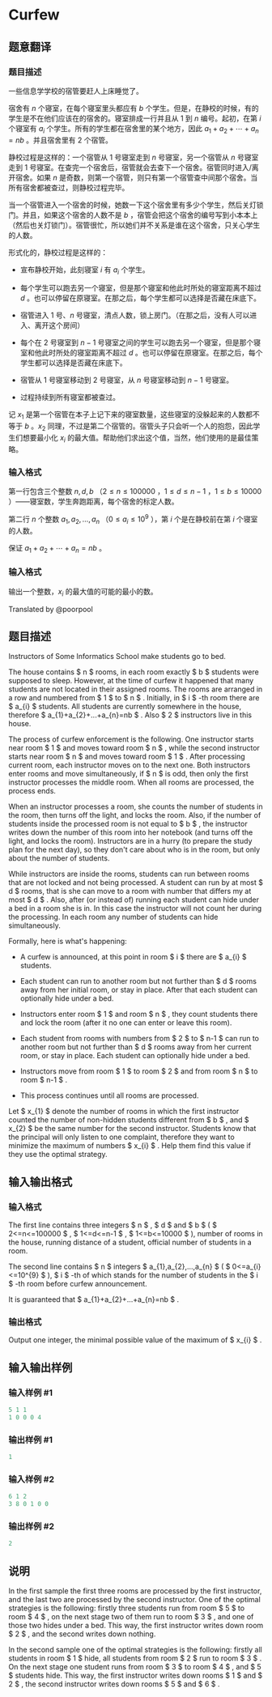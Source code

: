 # Curfew

## 题意翻译

### 题目描述

一些信息学学校的宿管要赶人上床睡觉了。

宿舍有 $n$ 个寝室，在每个寝室里头都应有 $b$ 个学生。但是，在静校的时候，有的学生是不在他们应该在的宿舍的。寝室排成一行并且从 $1$ 到 $n$ 编号。起初，在第 $i$ 个寝室有 $a_i$ 个学生。所有的学生都在宿舍里的某个地方，因此 $a_1+a_2+\cdots+a_n=nb$ 。并且宿舍里有 $2$ 个宿管。

静校过程是这样的：一个宿管从 $1$ 号寝室走到 $n$ 号寝室，另一个宿管从 $n$ 号寝室走到 $1$ 号寝室。在查完一个宿舍后，宿管就会去查下一个宿舍。宿管同时进入/离开宿舍。如果 $n$ 是奇数，则第一个宿管，则只有第一个宿管查中间那个宿舍。当所有宿舍都被查过，则静校过程完毕。

当一个宿管进入一个宿舍的时候，她数一下这个宿舍里有多少个学生，然后关灯锁门。并且，如果这个宿舍的人数不是 $b$ ，宿管会把这个宿舍的编号写到小本本上（然后也关灯锁门）。宿管很忙，所以她们并不关系是谁在这个宿舍，只关心学生的人数。

形式化的，静校过程是这样的：

- 宣布静校开始，此刻寝室 $i$ 有 $a_i$ 个学生。

- 每个学生可以跑去另一个寝室，但是那个寝室和他此时所处的寝室距离不超过 $d$ 。也可以停留在原寝室。在那之后，每个学生都可以选择是否藏在床底下。

- 宿管进入 $1$ 号、$n$ 号寝室，清点人数，锁上房门。（在那之后，没有人可以进入、离开这个房间）

- 每个在 $2$ 号寝室到 $n-1$ 号寝室之间的学生可以跑去另一个寝室，但是那个寝室和他此时所处的寝室距离不超过 $d$ 。也可以停留在原寝室。在那之后，每个学生都可以选择是否藏在床底下。

- 宿管从 $1$ 号寝室移动到 $2$ 号寝室，从 $n$ 号寝室移动到 $n-1$ 号寝室。

- 过程持续到所有寝室都被查过。

记 $x_1$ 是第一个宿管在本子上记下来的寝室数量，这些寝室的没躲起来的人数都不等于 $b$ 。$x_2$ 同理，不过是第二个宿管的。宿管头子只会听一个人的抱怨，因此学生们想要最小化 $x_i$ 的最大值。帮助他们求出这个值，当然，他们使用的是最佳策略。

### 输入格式

第一行包含三个整数 $n,d,b$ （$2 \leq n \leq 100000$ ，$1 \leq d \leq n-1$ ，$1 \leq b \leq 10000$ ）——寝室数，学生奔跑距离，每个宿舍的标定人数。

第二行 $n$ 个整数 $a_1,a_2,\ldots,a_n$ （$0 \leq a_i \leq 10^9$ ），第 $i$ 个是在静校前在第 $i$ 个寝室的人数。

保证 $a_1+a_2+\cdots+a_n=nb$ 。

### 输入格式

输出一个整数，$x_i$ 的最大值的可能的最小的数。

Translated by @poorpool 

## 题目描述

Instructors of Some Informatics School make students go to bed.

The house contains $ n $ rooms, in each room exactly $ b $ students were supposed to sleep. However, at the time of curfew it happened that many students are not located in their assigned rooms. The rooms are arranged in a row and numbered from $ 1 $ to $ n $ . Initially, in $ i $ -th room there are $ a_{i} $ students. All students are currently somewhere in the house, therefore $ a_{1}+a_{2}+...+a_{n}=nb $ . Also $ 2 $ instructors live in this house.

The process of curfew enforcement is the following. One instructor starts near room $ 1 $ and moves toward room $ n $ , while the second instructor starts near room $ n $ and moves toward room $ 1 $ . After processing current room, each instructor moves on to the next one. Both instructors enter rooms and move simultaneously, if $ n $ is odd, then only the first instructor processes the middle room. When all rooms are processed, the process ends.

When an instructor processes a room, she counts the number of students in the room, then turns off the light, and locks the room. Also, if the number of students inside the processed room is not equal to $ b $ , the instructor writes down the number of this room into her notebook (and turns off the light, and locks the room). Instructors are in a hurry (to prepare the study plan for the next day), so they don't care about who is in the room, but only about the number of students.

While instructors are inside the rooms, students can run between rooms that are not locked and not being processed. A student can run by at most $ d $ rooms, that is she can move to a room with number that differs my at most $ d $ . Also, after (or instead of) running each student can hide under a bed in a room she is in. In this case the instructor will not count her during the processing. In each room any number of students can hide simultaneously.

Formally, here is what's happening:

- A curfew is announced, at this point in room $ i $ there are $ a_{i} $ students.

- Each student can run to another room but not further than $ d $ rooms away from her initial room, or stay in place. After that each student can optionally hide under a bed.

- Instructors enter room $ 1 $ and room $ n $ , they count students there and lock the room (after it no one can enter or leave this room).

- Each student from rooms with numbers from $ 2 $ to $ n-1 $ can run to another room but not further than $ d $ rooms away from her current room, or stay in place. Each student can optionally hide under a bed.

- Instructors move from room $ 1 $ to room $ 2 $ and from room $ n $ to room $ n-1 $ .

- This process continues until all rooms are processed.

Let $ x_{1} $ denote the number of rooms in which the first instructor counted the number of non-hidden students different from $ b $ , and $ x_{2} $ be the same number for the second instructor. Students know that the principal will only listen to one complaint, therefore they want to minimize the maximum of numbers $ x_{i} $ . Help them find this value if they use the optimal strategy.

## 输入输出格式

### 输入格式

The first line contains three integers $ n $ , $ d $ and $ b $ ( $ 2<=n<=100000 $ , $ 1<=d<=n-1 $ , $ 1<=b<=10000 $ ), number of rooms in the house, running distance of a student, official number of students in a room.

The second line contains $ n $ integers $ a_{1},a_{2},...,a_{n} $ ( $ 0<=a_{i}<=10^{9} $ ), $ i $ -th of which stands for the number of students in the $ i $ -th room before curfew announcement.

It is guaranteed that $ a_{1}+a_{2}+...+a_{n}=nb $ .

### 输出格式

Output one integer, the minimal possible value of the maximum of $ x_{i} $ .

## 输入输出样例

### 输入样例 #1

```cpp
5 1 1
1 0 0 0 4

```
### 输出样例 #1

```cpp
1

```
### 输入样例 #2

```cpp
6 1 2
3 8 0 1 0 0

```
### 输出样例 #2

```cpp
2

```
## 说明

In the first sample the first three rooms are processed by the first instructor, and the last two are processed by the second instructor. One of the optimal strategies is the following: firstly three students run from room $ 5 $ to room $ 4 $ , on the next stage two of them run to room $ 3 $ , and one of those two hides under a bed. This way, the first instructor writes down room $ 2 $ , and the second writes down nothing.

In the second sample one of the optimal strategies is the following: firstly all students in room $ 1 $ hide, all students from room $ 2 $ run to room $ 3 $ . On the next stage one student runs from room $ 3 $ to room $ 4 $ , and $ 5 $ students hide. This way, the first instructor writes down rooms $ 1 $ and $ 2 $ , the second instructor writes down rooms $ 5 $ and $ 6 $ .

